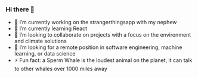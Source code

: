 ### Hi there 👋

- 🔭 I’m currently working on the strangerthingsapp with my nephew
- 🌱 I’m currently learning React
- 👯 I’m looking to collaborate on projects with a focus on the environment and climate solutions
- 🤔 I’m looking for a remote position in software engineering, machine learning, or data science
- ⚡ Fun fact: a Sperm Whale is the loudest animal on the planet, it can talk to other whales over 1000 miles away
